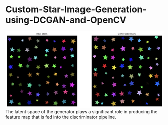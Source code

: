 # Custom-Star-Image-Generation-using-DCGAN-and-OpenCV
![star image](https://github.com/Dherya27/Custom-Star-Image-Generation-using-DCGAN-and-OpenCV/blob/main/generated_stars.jpeg)
The latent space of the generator plays a significant role in producing the feature map that is fed into the discriminator pipeline.
